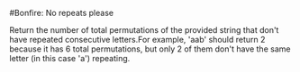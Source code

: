#Bonfire: No repeats please

Return the number of total permutations of the provided string that don't have repeated consecutive letters.For example, 'aab' should return 2 because it has 6 total permutations, but only 2 of them don't have the same letter (in this case 'a') repeating.
